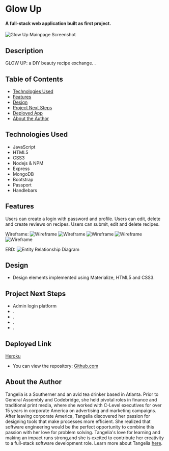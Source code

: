 # Glow Up

#### A full-stack web application built as first project.
<img src="" alt="Glow Up Mainpage Screenshot"/>

## Description
GLOW UP: a DIY beauty recipe exchange. .

## Table of Contents
* [Technologies Used](#technologiesused)
* [Features](#features)
* [Design](#design)
* [Project Next Steps](#nextsteps)
* [Deployed App](#deployment)
* [About the Author](#author)

## <a name="technologiesused"></a>Technologies Used
* JavaScript
* HTML5
* CSS3
* Nodejs & NPM
* Express
* MongoDB
* Bootstrap
* Passport
* Handlebars


## Features
Users can create a login with password and profile.
Users can edit, delete and create reviews on recipes.
Users can submit, edit and delete recipes.



Wireframe:
<img src="public/images/IMG_20190430_102138.jpg" alt="Wireframe"/>
<img src="public/images/IMG_20190430_102149.jpg" alt="Wireframe"/>
<img src="public/images/IMG_20190430_102155.jpg" alt="Wireframe"/>
<img src="public/images/IMG_20190430_102158.jpg" alt="Wireframe"/>
<img src="public/images/IMG_20190430_102202.jpg" alt="Wireframe"/>



ERD:
<img src="/public/images/Blank ERD.png" alt="Entity Relationship Diagram"/>


## <a name="design"></a>Design
* Design elements implemented using Materialize, HTML5 and CSS3. 


## <a name="nextsteps"></a>Project Next Steps
* Admin login platform
* .
* .
* .
* . 

## <a name="deployment"></a>Deployed Link
[Heroku](https://glacial-ridge-49253.herokuapp.com/)

* You can view the repository:
[Github.com](https://github.com/tangelia/Glow-Up)
    


## <a name="author"></a>About the Author

Tangelia is a Southerner and an avid tea drinker based in Atlanta. Prior to General Assembly and Codebridge, she held pivotal roles in finance and traditional print media, where she worked with C-Level executives for over 15 years in corporate America on advertising and marketing campaigns. After leaving corporate America, Tangelia discovered her passion for designing tools that make processes more efficient. She realized that software engineering would be the perfect opportunity to combine this passion with her love for problem solving. Tangelia's love for learning and making an impact runs strong,and she is excited to contribute her creativity to a full-stack software development role. Learn more about Tangelia [here](https://www.linkedin.com/in/tangelia). 